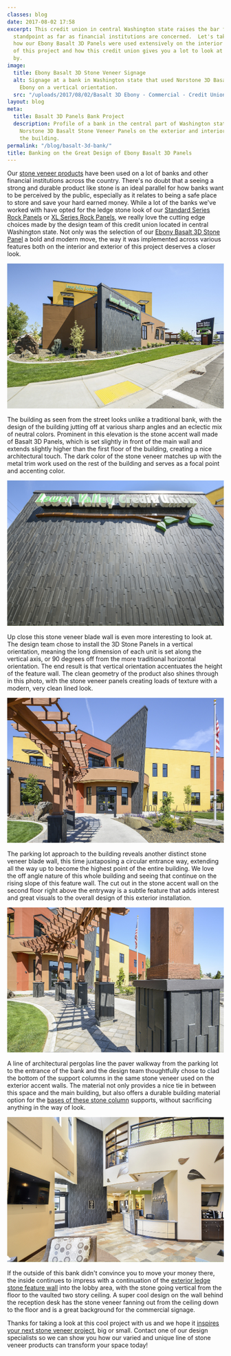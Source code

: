 ```yaml
---
classes: blog
date: 2017-08-02 17:58
excerpt: This credit union in central Washington state raises the bar from a design
  standpoint as far as financial institutions are concerned.  Let's take a look at
  how our Ebony Basalt 3D Panels were used extensively on the interior and exterior
  of this project and how this credit union gives you a lot to look at when you stop
  by.
image:
  title: Ebony Basalt 3D Stone Veneer Signage
  alt: Signage at a bank in Washington state that used Norstone 3D Basalt panels in
    Ebony on a vertical orientation.
  src: "/uploads/2017/08/02/Basalt 3D Ebony - Commercial - Credit Union 11.jpg"
layout: blog
meta:
  title: Basalt 3D Panels Bank Project
  description: Profile of a bank in the central part of Washington state that used
    Norstone 3D Basalt Stone Veneer Panels on the exterior and interior features of
    the building.
permalink: "/blog/basalt-3d-bank/"
title: Banking on the Great Design of Ebony Basalt 3D Panels
---
```



Our [stone veneer products](https://www.norstoneusa.com/products/) have been used on a lot of banks and other financial institutions across the country.  There's no doubt that a seeing a strong and durable product like stone is an ideal parallel for how banks want to be perceived by the public, especially as it relates to being a safe place to store and save your hard earned money.  While a lot of the banks we've worked with have opted for the ledge stone look of our [Standard Series Rock Panels](https://www.norstoneusa.com/products/stacked-stone-cladding/) or [XL Series Rock Panels](https://www.norstoneusa.com/products/thin-stone-veneer-panels/), we really love the cutting edge choices made by the design team of this credit union located in central Washington state.  Not only was the selection of our [Ebony Basalt 3D Stone Panel](https://www.norstoneusa.com/products/basalt-stone-panels/black-stone/) a bold and modern move, the way it was implemented across various features both on the interior and exterior of this project deserves a  closer look.

![Basalt Ebony Stone Veneer on Exterior of Bank as seen from the road](/uploads/2017/08/02/Basalt%203D%20Ebony%20-%20Commercial%20-%20Credit%20Union%2010.jpg)

The building as seen from the street looks unlike a traditional bank, with the design of the building jutting off at various sharp angles and an eclectic mix of neutral colors.  Prominent in this elevation is the stone accent wall made of Basalt 3D Panels, which is set slightly in front of the main wall and extends slightly higher than the first floor of the building, creating a nice architectural touch.  The dark color of the stone veneer matches up with the metal trim work used on the rest of the building and serves as a focal point and accenting color.

![Basalt Ebony Stone Veneer used as the background on a bank's signage](/uploads/2017/08/02/Basalt%203D%20Ebony%20-%20Commercial%20-%20Credit%20Union%2011-1.jpg)

Up close this stone veneer blade wall is even more interesting to look at.  The design team chose to install the 3D Stone Panels in a vertical orientation, meaning the long dimension of each unit is set along the vertical axis, or 90 degrees off from the more traditional horizontal orientation.  The end result is that vertical orientation accentuates the height of the feature wall.  The clean geometry of the product also shines through in this photo, with the stone veneer panels creating loads of texture with a modern, very clean lined look.

![Basalt Ebony Stone Veneer used on the exterior of a bank near the entrance](/uploads/2017/08/02/Basalt%203D%20Ebony%20-%20Commercial%20-%20Credit%20Union%208.jpg)

The parking lot approach to the building reveals another distinct stone veneer blade wall, this time juxtaposing a circular entrance way, extending all the way up to become the highest point of the entire building.  We love the off angle nature of this whole building and seeing that continue on the rising slope of this feature wall.  The cut out in the stone accent wall on the second floor right above the entryway is a subtle feature that adds interest and great visuals to the overall design of this exterior installation.

![Basalt Ebony Stone Veneer column bases](/uploads/2017/08/02/Basalt%203D%20Ebony%20-%20Commercial%20-%20Credit%20Union%203.jpg)

A line of architectural pergolas line the paver walkway from the parking lot to the entrance of the bank and the design team thoughtfully chose to clad the bottom of the support columns in the same stone veneer used on the exterior accent walls.  The material not only provides a nice tie in between this space and the main building, but also offers a durable building material option for the [bases of these stone column](https://www.norstoneusa.com/blog/stone-veneer-columns-norstone-classroom-series/) supports, without sacrificing anything in the way of look.

![Basalt Ebony Stone Veneer Lobby and Reception Desk Accent Walls](/uploads/2017/08/02/Basalt%203D%20Ebony%20-%20Commercial%20-%20Credit%20Union%206.jpg)

If the outside of this bank didn't convince you to move your money there, the inside continues to impress with a continuation of the [exterior ledge stone feature wall](https://www.norstoneusa.com/blog/ledgestone-norstone-industry-series/) into the lobby area, with the stone going vertical from the floor to the vaulted two story ceiling.  A super cool design on the wall behind the reception desk has the stone veneer fanning out from the ceiling down to the floor and is a great background for the commercial signage.

Thanks for taking a look at this cool project with us and we hope it [inspires your next stone veneer project](https://www.norstoneusa.com/blog/outside-the-box-stone-design-ideas-for-your-next-remodel-or-new-build/), big or small. Contact one of our design specialists so we can show you how our varied and unique line of stone veneer products can transform your space today!